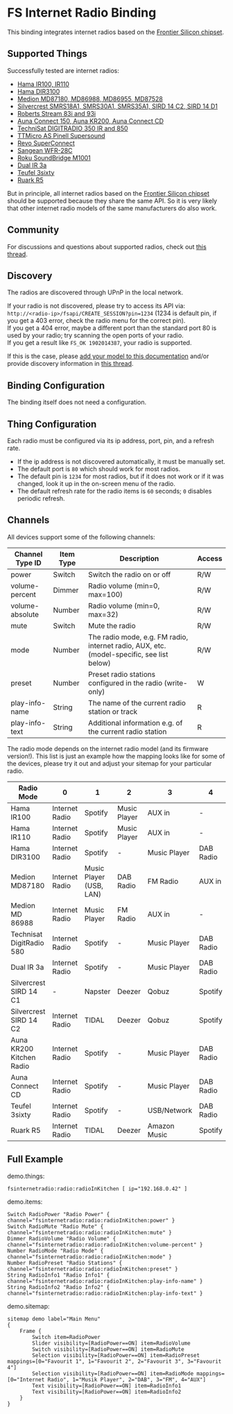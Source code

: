 # FS Internet Radio Binding

This binding integrates internet radios based on the [Frontier Silicon chipset](https://www.frontier-silicon.com/).

## Supported Things

Successfully tested are internet radios:

 * [Hama IR100, IR110](https://de.hama.com/00054823/hama-internetradio-ir110)
 * [Hama DIR3100](https://www.conrad.com/p/hama-dir3100-internet-desk-radio-dab-fm-aux-internet-radio-usb-spotify-black-1233624)
 * [Medion MD87180, MD86988, MD86955, MD87528](http://internetradio.medion.com/)
 * [Silvercrest SMRS18A1, SMRS30A1, SMRS35A1, SIRD 14 C2, SIRD 14 D1](https://www.silvercrest-multiroom.de/en/products/stereo-internet-radio/)
 * [Roberts Stream 83i and 93i](https://www.robertsradio.com/uk/products/radio/smart-radio/)
 * [Auna Connect 150, Auna KR200, Auna Connect CD](https://www.auna.de/Radios/Internetradios/)
 * [TechniSat DIGITRADIO 350 IR and 850](https://www.technisat.com/en_XX/DAB+-Radios-with-Internetradio/352-10996/)
 * [TTMicro AS Pinell Supersound](https://www.ttmicro.no/radio)
 * [Revo SuperConnect](https://revo.co.uk/products/)
 * [Sangean WFR-28C](https://sg.sangean.com.tw/products/product_category.asp?cid=2)
 * [Roku SoundBridge M1001](https://soundbridge.roku.com/soundbridge/index.php)
 * [Dual IR 3a](https://www.dual.de/produkte/digitalradio/radio-station-ir-3a/)
 * [Teufel 3sixty](https://www.teufel.de/stereo/radio-3sixty-p16568.html)
 * [Ruark R5](https://www.ruarkaudio.com/products/r5-high-fidelity-music-system)

But in principle, all internet radios based on the [Frontier Silicon chipset](https://www.frontier-silicon.com/) should be supported because they share the same API.
So it is very likely that other internet radio models of the same manufacturers do also work.

## Community

For discussions and questions about supported radios, check out [this thread](https://community.openhab.org/t/internet-radio-i-need-your-help/2131).

## Discovery

The radios are discovered through UPnP in the local network.

If your radio is not discovered, please try to access its API via: `http://<radio-ip>/fsapi/CREATE_SESSION?pin=1234` (1234 is default pin, if you get a 403 error, check the radio menu for the correct pin).<br/>
If you get a 404 error, maybe a different port than the standard port 80 is used by your radio; try scanning the open ports of your radio.<br/>
If you get a result like `FS_OK 1902014387`, your radio is supported.

If this is the case, please [add your model to this documentation](https://github.com/openhab/openhab-addons/edit/main/bundles/org.openhab.binding.fsinternetradio/README.md) and/or provide discovery information in [this thread](https://community.openhab.org/t/internet-radio-i-need-your-help/2131).

## Binding Configuration

The binding itself does not need a configuration.

## Thing Configuration

Each radio must be configured via its ip address, port, pin, and a refresh rate.

* If the ip address is not discovered automatically, it must be manually set.
* The default port is `80` which should work for most radios.
* The default pin is `1234` for most radios, but if it does not work or if it was changed, look it up in the on-screen menu of the radio.
* The default refresh rate for the radio items is `60` seconds; `0` disables periodic refresh.

## Channels

All devices support some of the following channels:

| Channel Type ID | Item Type | Description | Access |
|-----------------|-----------|-------------|------- |
| power | Switch | Switch the radio on or off | R/W |
| volume-percent | Dimmer | Radio volume (min=0, max=100) | R/W |
| volume-absolute | Number | Radio volume (min=0, max=32) | R/W |
| mute | Switch | Mute the radio | R/W |
| mode | Number | The radio mode, e.g. FM radio, internet radio, AUX, etc. (model-specific, see list below) | R/W |
| preset | Number | Preset radio stations configured in the radio (write-only) | W |
| play-info-name | String | The name of the current radio station or track | R |
| play-info-text | String | Additional information e.g. of the current radio station | R |

The radio mode depends on the internet radio model (and its firmware version!).
This list is just an example how the mapping looks like for some of the devices, please try it out and adjust your sitemap for your particular radio.

| Radio Mode               | 0              | 1                       | 2            | 3            | 4         | 5        | 6            | 7            | 8         | 9         | 10     | 11     | 12     | 13     |
|--------------------------|----------------|-------------------------|--------------|--------------|-----------|----------|--------------|--------------|-----------|-----------|--------|--------|--------|--------|
| Hama IR100               | Internet Radio | Spotify                 | Music Player | AUX in       | -         | -        | -            | -            | -          | -         |-       | - | - | - |
| Hama IR110               | Internet Radio | Spotify                 | Music Player | AUX in       | -         | -        | -            | -            | -          | -         |-       | - | - | - |
| Hama DIR3100             | Internet Radio | Spotify                 | -            | Music Player | DAB Radio | FM Radio  | AUX in      | -            | -          | -          | -     | - | - | - |
| Medion MD87180           | Internet Radio | Music Player (USB, LAN) | DAB Radio    | FM Radio     | AUX in    | -        | -            | -            | -          | -         |-       | - | - | - |
| Medion MD 86988          | Internet Radio | Music Player            | FM Radio     | AUX in       | -         | -        | -            | -            | -          | -         |-       | - | - | - |
| Technisat DigitRadio 580 | Internet Radio | Spotify                 | -            | Music Player | DAB Radio | FM Radio | AUX in       | CD           | Bluetooth | -         |-        | - | - | - |
| Dual IR 3a               | Internet Radio | Spotify                 | -            | Music Player | DAB Radio | FM Radio | Bluetooth    | -            | -          | -         |-       | - | - | - |
| Silvercrest SIRD 14 C1   | -              | Napster                 | Deezer       | Qobuz        | Spotify   | TIDAL    | Spotify      | Music Player | DAB Radio | FM Radio  | AUX in | - |  - | - |
| Silvercrest SIRD 14 C2   | Internet Radio | TIDAL                   | Deezer       | Qobuz        | Spotify   | -        | Music Player | DAB Radio    | FM Radio  | AUX in    |-       | - | - | - |
| Auna KR200 Kitchen Radio | Internet Radio | Spotify                 | -            | Music Player | DAB Radio | FM Radio | AUX in       | -            | -          | -         |-       | - | - | - |
| Auna Connect CD          | Internet Radio | Spotify                 | -            | Music Player | DAB Radio | FM Radio | CD           | Bluetooth    | AUX in    | -         | -      | - | - | - |
| Teufel 3sixty            | Internet Radio | Spotify                 | -            | USB/Network  | DAB Radio | FM Radio | Bluetooth    | AUX in       | -          | -         | -      | - | - | - |
| Ruark R5                 | Internet Radio | TIDAL                   | Deezer       | Amazon Music | Spotify   | Local Music | Music Player | DAB Radio | FM Radio   | Bluetooth | AUX in  | Phono | Optical | CD


## Full Example

demo.things:

```
fsinternetradio:radio:radioInKitchen [ ip="192.168.0.42" ]
```

demo.items:

```
Switch RadioPower "Radio Power" { channel="fsinternetradio:radio:radioInKitchen:power" }
Switch RadioMute "Radio Mute" { channel="fsinternetradio:radio:radioInKitchen:mute" }
Dimmer RadioVolume "Radio Volume" { channel="fsinternetradio:radio:radioInKitchen:volume-percent" }
Number RadioMode "Radio Mode" { channel="fsinternetradio:radio:radioInKitchen:mode" }
Number RadioPreset "Radio Stations" { channel="fsinternetradio:radio:radioInKitchen:preset" }
String RadioInfo1 "Radio Info1" { channel="fsinternetradio:radio:radioInKitchen:play-info-name" }
String RadioInfo2 "Radio Info2" { channel="fsinternetradio:radio:radioInKitchen:play-info-text" }
```

demo.sitemap:

```
sitemap demo label="Main Menu"
{
	Frame {
		Switch item=RadioPower
		Slider visibility=[RadioPower==ON] item=RadioVolume
		Switch visibility=[RadioPower==ON] item=RadioMute
		Selection visibility=[RadioPower==ON] item=RadioPreset mappings=[0="Favourit 1", 1="Favourit 2", 2="Favourit 3", 3="Favourit 4"]
		Selection visibility=[RadioPower==ON] item=RadioMode mappings=[0="Internet Radio", 1="Musik Player", 2="DAB", 3="FM", 4="AUX"]
		Text visibility=[RadioPower==ON] item=RadioInfo1
		Text visibility=[RadioPower==ON] item=RadioInfo2
	}
}
```
